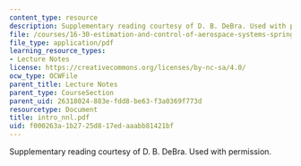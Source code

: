 ```yaml
---
content_type: resource
description: Supplementary reading courtesy of D. B. DeBra. Used with permission.
file: /courses/16-30-estimation-and-control-of-aerospace-systems-spring-2004/f000263a1b2725d817edaaabb81421bf_intro_nnl.pdf
file_type: application/pdf
learning_resource_types:
- Lecture Notes
license: https://creativecommons.org/licenses/by-nc-sa/4.0/
ocw_type: OCWFile
parent_title: Lecture Notes
parent_type: CourseSection
parent_uid: 26318024-883e-fdd8-be63-f3a0369f773d
resourcetype: Document
title: intro_nnl.pdf
uid: f000263a-1b27-25d8-17ed-aaabb81421bf
---
```

Supplementary reading courtesy of D. B. DeBra. Used with permission.